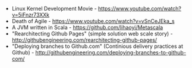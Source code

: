 - Linux Kernel Development Movie - https://www.youtube.com/watch?v=5iFnzr73XXk
- Death of Agile - https://www.youtube.com/watch?v=vSnCeJEka_s
- A JVM written in Scala - https://github.com/lihaoyi/Metascala
- "Rearchitecting Github Pages" (simple solution web scale story) - http://githubengineering.com/rearchitecting-github-pages/
- "Deploying branches to Github.com" (Continious delivery practices at Github) - http://githubengineering.com/deploying-branches-to-github-com/
